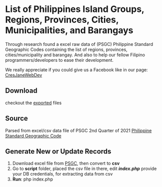 #  List of Philippines Island Groups, Regions, Provinces, Cities, Municipalities, and Barangays
Through research found a excel raw data of (PSGC) Philippine Standard Geographic Codes containing the list of regions, provinces, cities/municipality and barangay. And also to help our fellow Filipino programmers/developers to ease their development.

We really appreciate if you could give us a Facebook like in our page: [CresJaneWebDev](https://www.facebook.com/cresjaneweb)

Download
-----
checkout the [exported](https://github.com/cresjie/philippine-regions-provinces-cities-municipalities-barangays/tree/main/export) files

Source
-------
Parsed from excel/csv data file of PSGC 2nd Quarter of 2021
[Philippine Standard Geographic Code](https://psa.gov.ph/classification/psgc/)


Generate New or Update Records
-------

 1. Download excel file from [PSGC](https://psa.gov.ph/classification/psgc/), then convert to **csv**
 2. Go to **script** folder, placed the csv file in there, edit ***index.php*** provide your DB credentials, for extracting data from csv
 3. **Run**: php index.php
